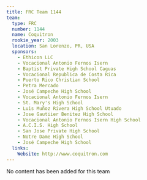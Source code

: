 ```yaml
---
title: FRC Team 1144
team:
  type: FRC
  number: 1144
  name: Coquitron
  rookie_year: 2003
  location: San Lorenzo, PR, USA
  sponsors:
    - Ethicon LLC
    - Vocacional Antonio Fernos Isern
    - Baptist Private High School Caguas
    - Vocacional Republica de Costa Rica
    - Puerto Rico Christian School
    - Petra Mercado
    - José Campeche High School
    - Vocacional Antonio Fernos Isern
    - St. Mary's High School
    - Luis Muñoz Rivera High School Utuado
    - Jose Gautiier Benitez High School
    - Vocacional Antonio Fernos Isern High School
    - A.C.I.S. High School
    - San Jose Private High School
    - Notre Dame High School
    - José Campeche High School
  links:
    Website: http://www.coquitron.com
---
```

No content has been added for this team